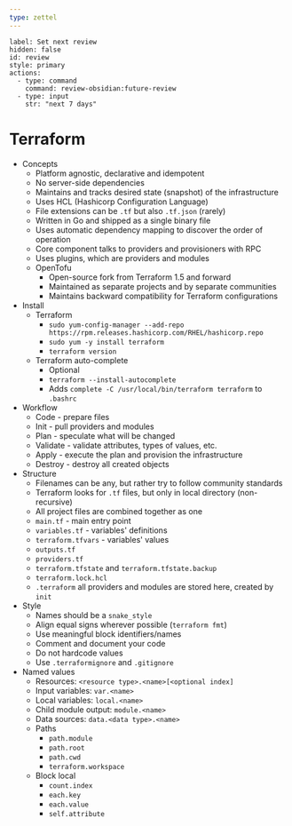 ```yaml
---
type: zettel
---
```


```meta-bind-button
label: Set next review
hidden: false
id: review
style: primary
actions:
  - type: command
    command: review-obsidian:future-review
  - type: input
    str: "next 7 days"
```

# Terraform

- Concepts
	- Platform agnostic, declarative and idempotent
	- No server-side dependencies
	- Maintains and tracks desired state (snapshot) of the infrastructure
	- Uses HCL (Hashicorp Configuration Language)
	- File extensions can be `.tf` but also `.tf.json` (rarely)
	- Written in Go and shipped as a single binary file
	- Uses automatic dependency mapping to discover the order of operation
	- Core component talks to providers and provisioners with RPC
	- Uses plugins, which are providers and modules
	- OpenTofu
		- Open-source fork from Terraform 1.5 and forward
		- Maintained as separate projects and by separate communities
		- Maintains backward compatibility for Terraform configurations
- Install
	- Terraform
		- `sudo yum-config-manager --add-repo https://rpm.releases.hashicorp.com/RHEL/hashicorp.repo`
		- `sudo yum -y install terraform`
		- `terraform version`
	- Terraform auto-complete
		- Optional
		- `terraform --install-autocomplete`
		- Adds `complete -C /usr/local/bin/terraform terraform` to `.bashrc`
- Workflow
	- Code - prepare files
	- Init - pull providers and modules
	- Plan - speculate what will be changed
	- Validate - validate attributes, types of values, etc.
	- Apply - execute the plan and provision the infrastructure
	- Destroy - destroy all created objects
- Structure
	- Filenames can be any, but rather try to follow community standards
	- Terraform looks for `.tf` files, but only in local directory (non-recursive)
	- All project files are combined together as one
	- `main.tf` - main entry point
	- `variables.tf` - variables' definitions
	- `terraform.tfvars` - variables' values
	- `outputs.tf`
	- `providers.tf`
	- `terraform.tfstate` and `terraform.tfstate.backup`
	- `terraform.lock.hcl`
	- `.terraform` all providers and modules are stored here, created by `init`
- Style
	- Names should be a `snake_style`
	- Align equal signs wherever possible (`terraform fmt`)
	- Use meaningful block identifiers/names
	- Comment and document your code
	- Do not hardcode values
	- Use `.terraformignore` and `.gitignore`
- Named values
	- Resources: `<resource type>.<name>[<optional index]`
	- Input variables: `var.<name>`
	- Local variables: `local.<name>`
	- Child module output: `module.<name>`
	- Data sources: `data.<data type>.<name>`
	- Paths
		- `path.module`
		- `path.root`
		- `path.cwd`
		- `terraform.workspace`
	- Block local
		- `count.index`
		- `each.key`
		- `each.value`
		- `self.attribute`
